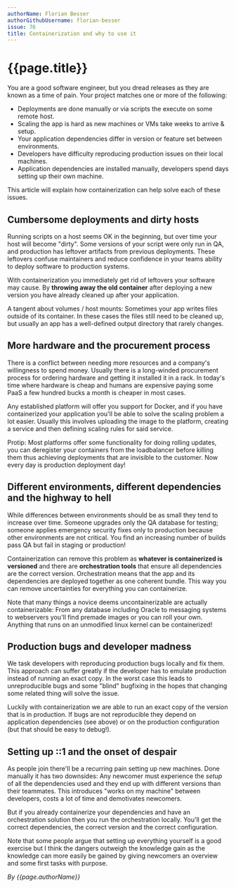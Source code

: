 ```yaml
---
authorName: Florian Besser
authorGithubUsername: florian-besser
issue: 76
title: Containerization and why to use it
---
```

# {{page.title}}

You are a good software engineer, but you dread releases as they are known as a time of pain. Your project matches one or more of the following:
* Deployments are done manually or via scripts the execute on some remote host.
* Scaling the app is hard as new machines or VMs take weeks to arrive & setup.
* Your application dependencies differ in version or feature set between environments.
* Developers have difficulty reproducing production issues on their local machines.
* Application dependencies are installed manually, developers spend days setting up their own machine.

This article will explain how containerization can help solve each of these issues.

## Cumbersome deployments and dirty hosts

Running scripts on a host seems OK in the beginning, but over time your host will become "dirty". Some versions of your script were only run in QA, and production has leftover artifacts from previous deployments. These leftovers confuse maintainers and reduce confidence in your teams ability to deploy software to production systems.

With containerization you immediately get rid of leftovers your software may cause. By **throwing away the old container** after deploying a new version you have already cleaned up after your application.

A tangent about volumes / host mounts: Sometimes your app writes files outside of its container. In these cases the files still need to be cleaned up, but usually an app has a well-defined output directory that rarely changes. 

## More hardware and the procurement process

There is a conflict between needing more resources and a company's willingness to spend money. Usually there is a long-winded procurement process for ordering hardware and getting it installed it in a rack. In today's time where hardware is cheap and humans are expensive paying some PaaS a few hundred bucks a month is cheaper in most cases.

Any established platform will offer you support for Docker, and if you have containerized your application you'll be able to solve the scaling problem a lot easier. Usually this involves uploading the image to the platform, creating a service and then defining scaling rules for said service.

Protip: Most platforms offer some functionality for doing rolling updates, you can deregister your containers from the loadbalancer before killing them thus achieving deployments that are invisible to the customer. Now every day is production deployment day!

## Different environments, different dependencies and the highway to hell

While differences between environments should be as small they tend to increase over time. Someone upgrades only the QA database for testing; someone applies emergency security fixes only to production because other environments are not critical. You find an increasing number of builds pass QA but fail in staging or production!

Containerization can remove this problem as **whatever is containerized is versioned** and there are **orchestration tools** that ensure all dependencies are the correct version. Orchestration means that the app and its dependencies are deployed together as one coherent bundle. This way you can remove uncertainties for everything you can containerize. 

Note that many things a novice deems uncontainerizable are actually containerizable: From any database including Oracle to messaging systems to webservers you'll find premade images or you can roll your own. Anything that runs on an unmodified linux kernel can be containerized!

## Production bugs and developer madness

We task developers with reproducing production bugs locally and fix them. This approach can suffer greatly if the developer has to emulate production instead of running an exact copy. In the worst case this leads to unreproducible bugs and some "blind" bugfixing in the hopes that changing some related thing will solve the issue.

Luckily with containerization we are able to run an exact copy of the version that is in production. If bugs are not reproducible they depend on application dependencies (see above) or on the production configuration (but that should be easy to debug!).

## Setting up ::1 and the onset of despair

As people join there'll be a recurring pain setting up new machines. Done manually it has two downsides: Any newcomer must experience the _setup_ of all the dependencies used and they end up with different versions than their teammates. This introduces "works on my machine" between developers, costs a lot of time and demotivates newcomers.

But if you already containerize your dependencies and have an orchestration solution then you run the orchestration locally. You'll get the correct dependencies, the correct version and the correct configuration.

Note that some people argue that setting up everything yourself is a good exercise but I think the dangers outweigh the knowledge gain as the knowledge can more easily be gained by giving newcomers an overview and some first tasks with purpose.

*By {{page.authorName}}*
